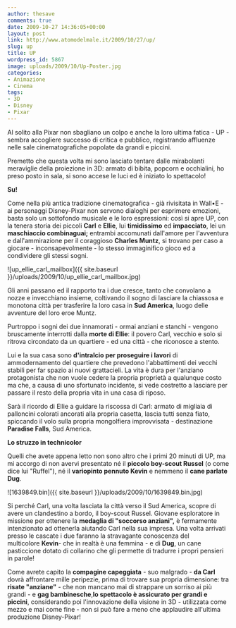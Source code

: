```yaml
---
author: thesave
comments: true
date: 2009-10-27 14:36:05+00:00
layout: post
link: http://www.atomodelmale.it/2009/10/27/up/
slug: up
title: UP
wordpress_id: 5867
image: uploads/2009/10/Up-Poster.jpg
categories:
- Animazione
- Cinema
tags:
- 3D
- Disney
- Pixar
---
```


Al solito alla Pixar non sbagliano un colpo e anche la loro ultima fatica - UP - sembra accogliere successo di critica e pubblico, registrando affluenze nelle sale cinematografiche popolate da grandi e piccini.

Premetto che questa volta mi sono lasciato tentare dalle mirabolanti meraviglie della proiezione in 3D: armato di bibita, popcorn e occhialini, ho preso posto in sala, si sono accese le luci ed è iniziato lo spettacolo!

**Su!**

Come nella più antica tradizione cinematografica - già rivisitata in Wall•E - ai personaggi Disney-Pixar non servono dialoghi per esprimere emozioni, basta solo un sottofondo musicale e le loro espressioni: così si apre UP, con la tenera storia dei piccoli **Carl** e **Ellie**, lui **timidissimo** ed **impacciato**, lei un **maschiaccio combinaguai;** entrambi accomunati dall'amore per l'avventura e dall'ammirazione per il coraggioso **Charles Muntz**, si trovano per caso a giocare - inconsapevolmente - lo stesso immaginifico gioco ed a condividere gli stessi sogni.

![up_ellie_carl_mailbox]({{ site.baseurl }}/uploads/2009/10/up_ellie_carl_mailbox.jpg)

Gli anni passano ed il rapporto tra i due cresce, tanto che convolano a nozze e invecchiano insieme, coltivando il sogno di lasciare la chiassosa e monotona città per trasferire la loro casa in **Sud America**, luogo delle avventure del loro eroe Muntz.

Purtroppo i sogni dei due innamorati - ormai anziani e stanchi - vengono bruscamente interrotti dalla **morte di Ellie**: il povero Carl, vecchio e solo si ritrova circondato da un quartiere - ed una città - che riconosce a stento.

Lui e la sua casa sono **d'intralcio per proseguire i lavori** di ammodernamento del quartiere che prevedono l'abbattimenti dei vecchi stabili per far spazio ai nuovi grattacieli. La vita è dura per l'anziano protagonista che non vuole cedere la propria proprietà a qualunque costo ma che, a causa di uno sfortunato incidente, si vede costretto a lasciare per passare il resto della propria vita in una casa di riposo.

Sarà il ricordo di Ellie a guidare la riscossa di Carl: armato di migliaia di palloncini colorati ancorati alla propria casetta, lascia tutti senza fiato, spiccando il volo sulla propria mongolfiera improvvisata - destinazione **Paradise Falls**, Sud America.

**Lo struzzo in technicolor**

Quelli che avete appena letto non sono altro che i primi 20 minuti di UP, ma mi accorgo di non avervi presentato né il **piccolo boy-scout Russel** (o come dice lui "Ruffel"), né il **variopinto pennuto Kevin** e nemmeno il **cane parlate Dug**.

![1639849.bin]({{ site.baseurl }}/uploads/2009/10/1639849.bin.jpg)

Si perché Carl, una volta lasciata la città verso il Sud America, scopre di avere un clandestino a bordo, il boy-scout Russel. Giovane esploratore in missione per ottenere la **medaglia di "soccorso anziani",** è fermamente intenzionato ad ottenerla aiutando Carl nella sua impresa. Una volta arrivati presso le cascate i due faranno la stravagante conoscenza del multicolore **Kevin**- che in realtà è una femmina - e di **Dug**, un cane pasticcione dotato di collarino che gli permette di tradurre i propri pensieri in parole!

Come avrete capito la **compagine capeggiata** - suo malgrado - **da Carl** dovrà affrontare mille peripezie, prima di trovare sua propria dimensione: tra **risate "anziane"** - che non mancano mai di strappare un sorriso ai più grandi - e **gag bambinesche**,**lo spettacolo è assicurato per grandi e piccini**, considerando poi l'innovazione della visione in 3D - utilizzata come mezzo e mai come fine - non si può fare a meno che applaudire all'ultima produzione Disney-Pixar!
